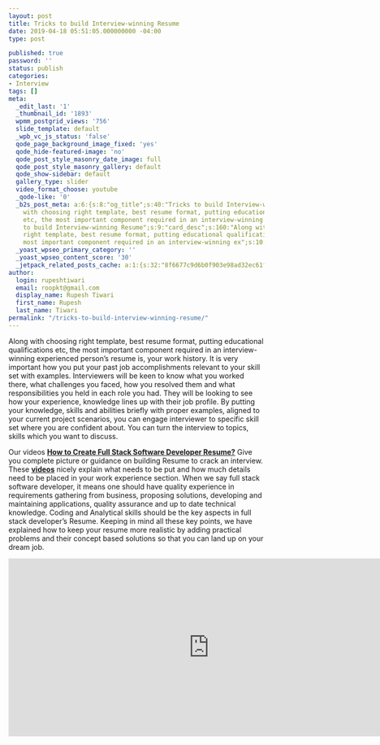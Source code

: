 ```yaml
---
layout: post
title: Tricks to build Interview-winning Resume
date: 2019-04-18 05:51:05.000000000 -04:00
type: post

published: true
password: ''
status: publish
categories:
- Interview
tags: []
meta:
  _edit_last: '1'
  _thumbnail_id: '1893'
  wpmm_postgrid_views: '756'
  slide_template: default
  _wpb_vc_js_status: 'false'
  qode_page_background_image_fixed: 'yes'
  qode_hide-featured-image: 'no'
  qode_post_style_masonry_date_image: full
  qode_post_style_masonry_gallery: default
  qode_show-sidebar: default
  gallery_type: slider
  video_format_choose: youtube
  _qode-like: '0'
  _b2s_post_meta: a:6:{s:8:"og_title";s:40:"Tricks to build Interview-winning Resume";s:7:"og_desc";s:160:"Along
    with choosing right template, best resume format, putting educational qualifications
    etc, the most important component required in an interview-winning ex";s:8:"og_image";s:68:"https://blog.rupeshtiwari.com/wp-content/uploads/2019/04/traning.jpg";s:10:"card_title";s:40:"Tricks
    to build Interview-winning Resume";s:9:"card_desc";s:160:"Along with choosing
    right template, best resume format, putting educational qualifications etc, the
    most important component required in an interview-winning ex";s:10:"card_image";s:68:"https://blog.rupeshtiwari.com/wp-content/uploads/2019/04/traning.jpg";}
  _yoast_wpseo_primary_category: ''
  _yoast_wpseo_content_score: '30'
  _jetpack_related_posts_cache: a:1:{s:32:"8f6677c9d6b0f903e98ad32ec61f8deb";a:2:{s:7:"expires";i:1608370741;s:7:"payload";a:0:{}}}
author:
  login: rupeshtiwari
  email: roopkt@gmail.com
  display_name: Rupesh Tiwari
  first_name: Rupesh
  last_name: Tiwari
permalink: "/tricks-to-build-interview-winning-resume/"
---
```

<p><ins datetime="2019-04-19T06:22:50+00:00"></ins>Along with choosing right template, best resume format, putting educational qualifications etc, the most important component required in an interview-winning experienced person’s resume is, your work history. It is very important how you put your past job accomplishments relevant to your skill set with examples. Interviewers will be keen to know what you worked there, what challenges you faced, how you resolved them and what responsibilities you held in each role you had. They will be looking to see how your experience, knowledge lines up with their job profile. By putting your knowledge, skills and abilities briefly with proper examples, aligned to your current project scenarios, you can engage interviewer to specific skill set where you are confident about. You can turn the interview to topics, skills which you want to discuss.</p>
<p>Our videos <strong><a href="https://www.youtube.com/watch?v=eUF7xiKz264" target="_blank" rel="noopener noreferrer">How to Create Full Stack Software Developer Resume?</a></strong> Give you complete picture or guidance on building Resume to crack an interview. These <a href="https://www.youtube.com/watch?v=NzycRZpXoYU" target="_blank" rel="noopener noreferrer"><strong>videos</strong></a> nicely explain what needs to be put and how much details need to be placed in your work experience section. When we say full stack software developer, it means one should have quality experience in requirements gathering from business, proposing solutions, developing and maintaining applications, quality assurance and up to date technical knowledge. Coding and Analytical skills should be the key aspects in full stack developer’s Resume. Keeping in mind all these key points, we have explained how to keep your resume more realistic by adding practical problems and their concept based solutions so that you can land up on your dream job.</p>
<p><iframe src="https://www.youtube.com/embed/eUF7xiKz264" width="790" height="350" frameborder="0" allowfullscreen="allowfullscreen"><span data-mce-type="bookmark" style="display: inline-block; width: 0px; overflow: hidden; line-height: 0;" class="mce_SELRES_start">﻿</span></iframe></p>
